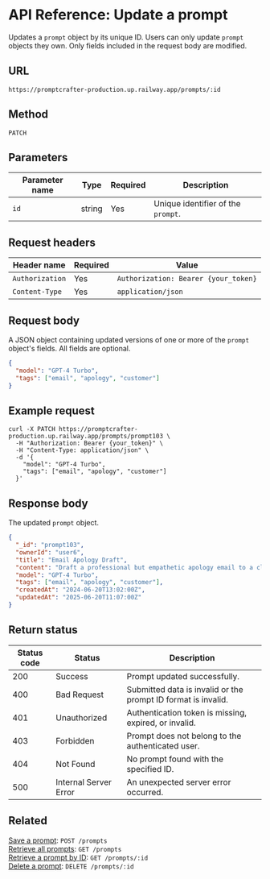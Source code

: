 # API Reference: Update a prompt

Updates a `prompt` object by its unique ID. Users can only update `prompt` objects they own. Only fields included in the request body are modified.

## URL

```text
https://promptcrafter-production.up.railway.app/prompts/:id
```

## Method

`PATCH`

## Parameters

| Parameter name | Type   | Required | Description                       |
|----------------|--------|----------|-----------------------------------|
| `id`           | string | Yes      | Unique identifier of the `prompt`. |

## Request headers

| Header name     | Required | Value                               |
|-----------------|----------|--------------------------------------------|
| `Authorization` | Yes      | `Authorization: Bearer {your_token}` |
| `Content-Type`  | Yes      | `application/json`          |

## Request body

A JSON object containing updated versions of one or more of the `prompt` object's fields. All fields are optional.

```json
{    
  "model": "GPT-4 Turbo",
  "tags": ["email", "apology", "customer"]
}
```

## Example request

```shell
curl -X PATCH https://promptcrafter-production.up.railway.app/prompts/prompt103 \
  -H "Authorization: Bearer {your_token}" \
  -H "Content-Type: application/json" \
  -d '{    
    "model": "GPT-4 Turbo",
    "tags": ["email", "apology", "customer"]
  }'
```

## Response body

The updated `prompt` object.

```json
{
  "_id": "prompt103",
  "ownerId": "user6",
  "title": "Email Apology Draft",
  "content": "Draft a professional but empathetic apology email to a client whose order was delayed. Clearly acknowledge the issue, accept responsibility, and offer a practical solution or compensation to rebuild trust and customer satisfaction.",
  "model": "GPT-4 Turbo",
  "tags": ["email", "apology", "customer"],
  "createdAt": "2024-06-20T13:02:00Z",
  "updatedAt": "2025-06-20T11:07:00Z"
}
```

## Return status

| Status code | Status                 | Description                                           |
|-------------|------------------------|-------------------------------------------------------|
| 200         | Success                | Prompt updated successfully.                          |
| 400         | Bad Request            | Submitted data is invalid or the prompt ID format is invalid. |
| 401         | Unauthorized           | Authentication token is missing, expired, or invalid. |
| 403         | Forbidden              | Prompt does not belong to the authenticated user.     |
| 404         | Not Found              | No prompt found with the specified ID.                |
| 500         | Internal Server Error  | An unexpected server error occurred.                  |

## Related

[Save a prompt](reference/endpoints/post-prompts.md): `POST /prompts`  
[Retrieve all prompts](reference/endpoints/get-prompts.md): `GET /prompts`  
[Retrieve a prompt by ID](reference/endpoints/get-prompts-id.md): `GET /prompts/:id`  
[Delete a prompt](reference/endpoints/delete-prompts-id.md): `DELETE /prompts/:id`
